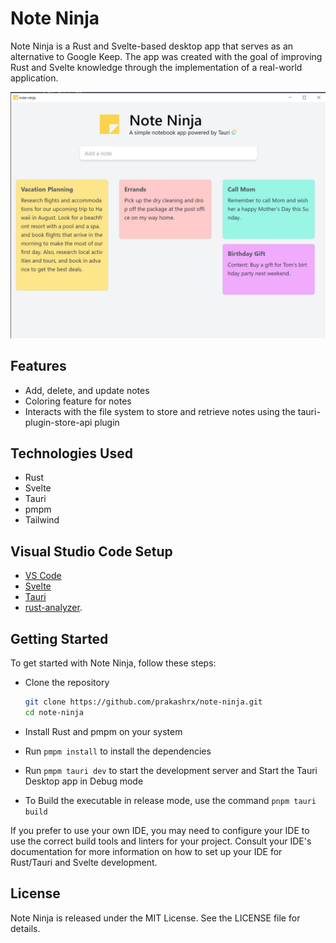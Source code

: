 # Note Ninja
Note Ninja is a Rust and Svelte-based desktop app that serves as an alternative to Google Keep. The app was created with the goal of improving Rust and Svelte knowledge through the implementation of a real-world application.

![Screenshot](https://raw.githubusercontent.com/prakashrx/note-ninja/main/screenshots/screenshot.jpg)

## Features

- Add, delete, and update notes
- Coloring feature for notes
- Interacts with the file system to store and retrieve notes using the tauri-plugin-store-api plugin

## Technologies Used

- Rust
- Svelte
- Tauri
- pmpm
- Tailwind

## Visual Studio Code Setup

- [VS Code](https://code.visualstudio.com/) 
- [Svelte](https://marketplace.visualstudio.com/items?itemName=svelte.svelte-vscode) 
- [Tauri](https://marketplace.visualstudio.com/items?itemName=tauri-apps.tauri-vscode) 
- [rust-analyzer](https://marketplace.visualstudio.com/items?itemName=rust-lang.rust-analyzer).

## Getting Started
To get started with Note Ninja, follow these steps:

- Clone the repository
    
    ```bash
    git clone https://github.com/prakashrx/note-ninja.git
    cd note-ninja
    ```
- Install Rust and pmpm on your system
- Run `pmpm install` to install the dependencies
- Run `pmpm tauri dev` to start the development server and Start the Tauri Desktop app in Debug mode
- To Build the executable in release mode, use the command `pnpm tauri build`

If you prefer to use your own IDE, you may need to configure your IDE to use the correct build tools and linters for your project. Consult your IDE's documentation for more information on how to set up your IDE for Rust/Tauri and Svelte development.

## License
Note Ninja is released under the MIT License. See the LICENSE file for details.

